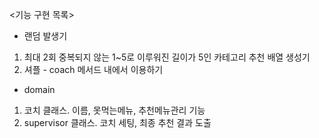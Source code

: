 <기능 구현 목록>

- 랜덤 발생기 
1. 최대 2회 중복되지 않는 1~5로 이루워진 길이가 5인 카테고리 추천 배열 생성기
2. 셔플 - coach 메서드 내에서 이용하기

- domain
1. 코치 클래스. 이름, 못먹는메뉴, 추천메뉴관리 기능
2. supervisor 클래스. 코치 세팅, 최종 추천 결과 도출

